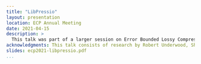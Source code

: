 ```yaml
---
title: "LibPressio"
layout: presentation
location: ECP Annual Meeting
date: 2021-04-15
description: >
  This talk was part of a larger session on Error Bounded Lossy Compression.  It presents updates on LibPressio since the last annual meeting focusing on the automated configuration work completed as part of FRaZ and LibPressio-Opt as well as interface improvements.
acknowledgments: This talk consists of research by Robert Underwood, Sheng Di, Jon C. Calhoun, and Franck Cappello
slides: ecp2021-libpressio.pdf
...
```


